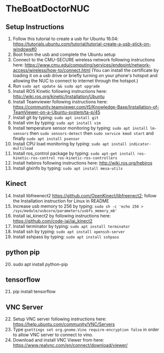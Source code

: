 # TheBoatDoctorNUC

## Setup Instructions
1.  Follow this tutorial to create a usb for Ubuntu 16.04: https://tutorials.ubuntu.com/tutorial/tutorial-create-a-usb-stick-on-windows#0
2.  Boot from the usb and complete the Ubuntu setup
3.  Connect to the CMU-SECURE wireless network following instructions here: https://www.cmu.edu/computing/services/endpoint/network-access/wireless/how-to/connect.html (You can install the certificate by loading it on a usb drive or briefly turning on your phone's hotspot and allowing the NUC to connect to internet through the hotspot.)
4.  Run `sudo apt update && sudo apt upgrade`
5.  Install ROS Kinetic following instructions here: http://wiki.ros.org/kinetic/Installation/Ubuntu
6.  Install Teamviewer following instructions here: https://community.teamviewer.com/t5/Knowledge-Base/Installation-of-TeamViewer-on-a-Ubuntu-system/ta-p/45
7.  Install git by typing: `sudo apt install git`
8.  Install vim by typing: `sudo apt install vim`
9.	Install temperature sensor monitoring by typing: `sudo apt install lm-sensors` then `sudo sensors-detect` then `sudo service kmod start` and finally `sudo apt install psensor`
10.	Install CPU load monitoring by typing: `sudo apt install indicator-multiload`
11.	Install ros_control package by typing: `sudo apt-get install ros-kinetic-ros-control ros-kinetic-ros-controllers`
12.	Install hebiros following instructions here: http://wiki.ros.org/hebiros
13. Install glxinfo by typing: `sudo apt install mesa-utils`

## Kinect
14. Install libfreenect2 https://github.com/OpenKinect/libfreenect2; follow the Installation instruction for Linux in README
15. Increase usb memory to 256 by typing: `sudo sh -c 'echo 256 > /sys/module/usbcore/parameters/usbfs_memory_mb'`
16. Install iai_kinect2 by following instructions here: https://github.com/code-iai/iai_kinect2
17.	Install terminator by typing: `sudo apt install terminator`
18. Install ssh by typing: `sudo apt install openssh-server`
19. Install sshpass by typing: `sudo apt install sshpass`

## python pip 
20. sudo apt install python-pip

## tensorflow 
21. pip install tensorflow 

## VNC Server
22. Setup VNC server following instructions here: https://help.ubuntu.com/community/VNC/Servers
23. Type `gsettings set org.gnome.Vino require-encryption false` in order to allow VNC server to connect to vino.
24. Download and install VNC Viewer from here: https://www.realvnc.com/en/connect/download/viewer/
